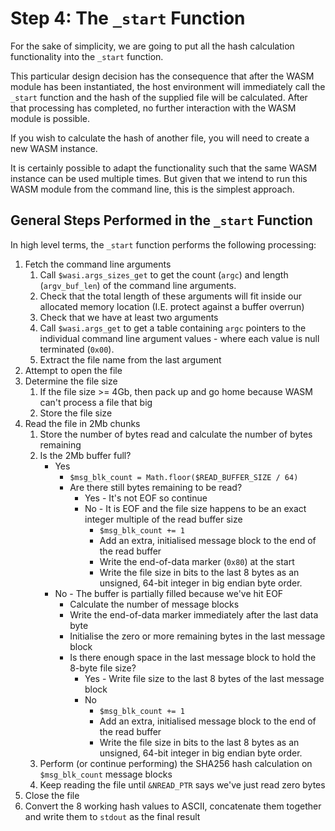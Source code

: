 # Step 4: The `_start` Function

For the sake of simplicity, we are going to put all the hash calculation functionality into the `_start` function.

This particular design decision has the consequence that after the WASM module has been instantiated, the host environment will immediately call the `_start` function and the hash of the supplied file will be calculated.
After that processing has completed, no further interaction with the WASM module is possible.

If you wish to calculate the hash of another file, you will need to create a new WASM instance.

It is certainly possible to adapt the functionality such that the same WASM instance can be used multiple times.
But given that we intend to run this WASM module from the command line, this is the simplest approach.

## General Steps Performed in the `_start` Function

In high level terms, the `_start` function performs the following processing:

1. Fetch the command line arguments
   1. Call `$wasi.args_sizes_get` to get the count (`argc`) and length (`argv_buf_len`) of the command line arguments.
   2. Check that the total length of these arguments will fit inside our allocated memory location (I.E. protect against a buffer overrun)
   3. Check that we have at least two arguments
   4. Call `$wasi.args_get` to get a table containing `argc` pointers to the individual command line argument values - where each value is null terminated (`0x00`).
   5. Extract the file name from the last argument
2. Attempt to open the file
3. Determine the file size
   1. If the file size >= 4Gb, then pack up and go home because WASM can't process a file that big
   2. Store the file size
4. Read the file in 2Mb chunks
   1. Store the number of bytes read and calculate the number of bytes remaining
   2. Is the 2Mb buffer full?
      - Yes
        * `$msg_blk_count = Math.floor($READ_BUFFER_SIZE / 64)`
        * Are there still bytes remaining to be read?
          - Yes - It's not EOF so continue
          - No - It is EOF and the file size happens to be an exact integer multiple of the read buffer size
            * `$msg_blk_count += 1`
            * Add an extra, initialised message block to the end of the read buffer
            * Write the end-of-data marker (`0x80`) at the start
            * Write the file size in bits to the last 8 bytes as an unsigned, 64-bit integer in big endian byte order.
      - No - The buffer is partially filled because we've hit EOF
        * Calculate the number of message blocks
        * Write the end-of-data marker immediately after the last data byte
        * Initialise the zero or more remaining bytes in the last message block
        * Is there enough space in the last message block to hold the 8-byte file size?
          - Yes - Write file size to the last 8 bytes of the last message block
          - No
            * `$msg_blk_count += 1`
            * Add an extra, initialised message block to the end of the read buffer
            * Write the file size in bits to the last 8 bytes as an unsigned, 64-bit integer in big endian byte order.
   3. Perform (or continue performing) the SHA256 hash calculation on `$msg_blk_count` message blocks
   4. Keep reading the file until `&NREAD_PTR` says we've just read zero bytes
5. Close the file
6. Convert the 8 working hash values to ASCII, concatenate them together and write them to `stdout` as the final result
